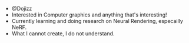 - @Dojizz
- Interested in Computer graphics and anything that's interesting!
- Currently learning and doing research on Neural Rendering, especailly NeRF.
- What I cannot create, I do not understand.


<!---
Dojizz/Dojizz is a ✨ special ✨ repository because its `README.md` (this file) appears on your GitHub profile.
You can click the Preview link to take a look at your changes.
--->
